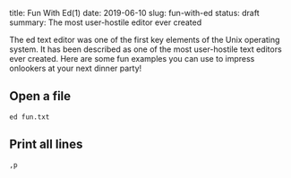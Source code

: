 title: Fun With Ed(1)
date: 2019-06-10
slug: fun-with-ed
status: draft
summary: The most user-hostile editor ever created


The ed text editor was one of the first key elements of the Unix operating system.  It has been described as one of the most user-hostile text editors ever created.  Here are some fun examples you can use to impress onlookers at your next dinner party!

## Open a file 
```
ed fun.txt
```

## Print all lines 
```
,p
```


